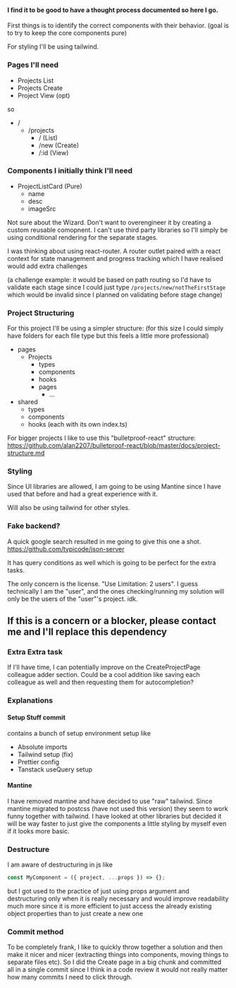 #### I find it to be good to have a thought process documented so here I go.

First things is to identify the correct components with their behavior.
(goal is to try to keep the core components pure)

For styling I'll be using tailwind.

### Pages I'll need

-   Projects List
-   Projects Create
-   Project View (opt)

so

-   /
    -   /projects
        -   / (List)
        -   /new (Create)
        -   /:id (View)

### Components I initially think I'll need

-   ProjectListCard (Pure)
    -   name
    -   desc
    -   imageSrc

Not sure about the Wizard.
Don't want to overengineer it by creating a custom reusable comopnent.
I can't use third party libraries so I'll simply be using conditional rendering for the separate stages.

I was thinking about using react-router. A router outlet paired with a react context for state management and progress tracking which I have realised would add extra challenges

(a challenge example: it would be based on path routing so I'd have to validate each stage since I could just type `/projects/new/notTheFirstStage` which would be invalid since I planned on validating before stage change)

### Project Structuring

For this project I'll be using a simpler structure:
(for this size I could simply have folders for each file type but this feels a little more professional)

-   pages
    -   Projects
        -   types
        -   components
        -   hooks
        -   pages
            -   ...
-   shared
    -   types
    -   components
    -   hooks
        (each with its own index.ts)

For bigger projects I like to use this "bulletproof-react" structure:
https://github.com/alan2207/bulletproof-react/blob/master/docs/project-structure.md

### Styling

Since UI libraries are allowed, I am going to be using Mantine since I have used that before and had a great experience with it.

Will also be using tailwind for other styles.

### Fake backend?

A quick google search resulted in me going to give this one a shot. https://github.com/typicode/json-server

It has query conditions as well which is going to be perfect for the extra tasks.

The only concern is the license. "Use Limitation: 2 users". I guess technically I am the "user", and the ones checking/running my solution will only be the users of the "user"'s project. idk.

## If this is a concern or a blocker, please contact me and I'll replace this dependency

### Extra Extra task

If I'll have time, I can potentially improve on the CreateProjectPage colleague adder section.
Could be a cool addition like saving each colleague as well and then requesting them for autocompletion?

### Explanations

#### Setup Stuff commit

contains a bunch of setup environment setup like

-   Absolute imports
-   Tailwind setup (fix)
-   Prettier config
-   Tanstack useQuery setup

#### Mantine

I have removed mantine and have decided to use "raw" tailwind. Since mantine migrated to postcss (have not used this version) they seem to work funny together with tailwind. I have looked at other libraries but decided it will be way faster to just give the components a little styling by myself even if it looks more basic.

### Destructure

I am aware of destructuring in js like

```javascript
const MyComponent = ({ project, ...props }) => {};
```

but I got used to the practice of just using props argument and destructuring only when it is really necessary and would improve readability much more since it is more efficient to just access the already existing object properties than to just create a new one

### Commit method

To be completely frank, I like to quickly throw together a solution and then make it nicer and nicer (extracting things into components, moving things to separate files etc). So I did the Create page in a big chunk and committed all in a single commit since I think in a code review it would not really matter how many commits I need to click through.
